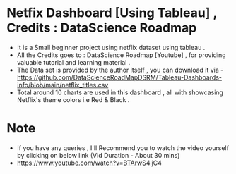 # Netfix Dashboard [Using Tableau] , Credits : DataScience Roadmap
 - It is a Small beginner project using netflix dataset using tableau .
 - All the Credits goes to : DataScience Roadmap [Youtube] , for providing valuable tutorial and learning material .
 - The Data set is provided by the author itself , you can download it via - https://github.com/DataScienceRoadMapDSRM/Tableau-Dashboards-info/blob/main/netflix_titles.csv
 - Total around 10 charts are used in this dashboard , all with showcasing Netflix's theme colors i.e Red & Black .

# Note 
 - If you have any queries , I'll Recommend you to watch the video yourself by clicking on below link (Vid Duration - About 30 mins)
 - https://www.youtube.com/watch?v=BTArwS4ljC4
